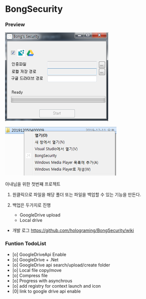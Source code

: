 # BongSecurity

### Preview
![App image](./BongSecurity/res/defaultImage.png)

![Context image](./BongSecurity/res/context_menu.png)

아내님을 위한 첫번쨰 프로젝트

1. 원클릭으로 파일을 해당 폴더 또는 파일을 백업할 수 있는 기능을 만든다.

2. 백업은 두가지로 진행
    - GoogleDrive upload
    - Local drive
    
    
- 개발 로그 <https://github.com/holograming/BongSecurity/wiki>  

### Funtion TodoList  
- [o] GoogleDriveApi Enable   
- [o] GoogleDrive + .Net   
- [o] GoogleDrive api search/upload/create folder  
- [o] Local file copy/move
- [o] Compress file  
- [o] Progress with asynchrous  
- [o] add registry for context launch and icon
- [0] link to google drive api enable

